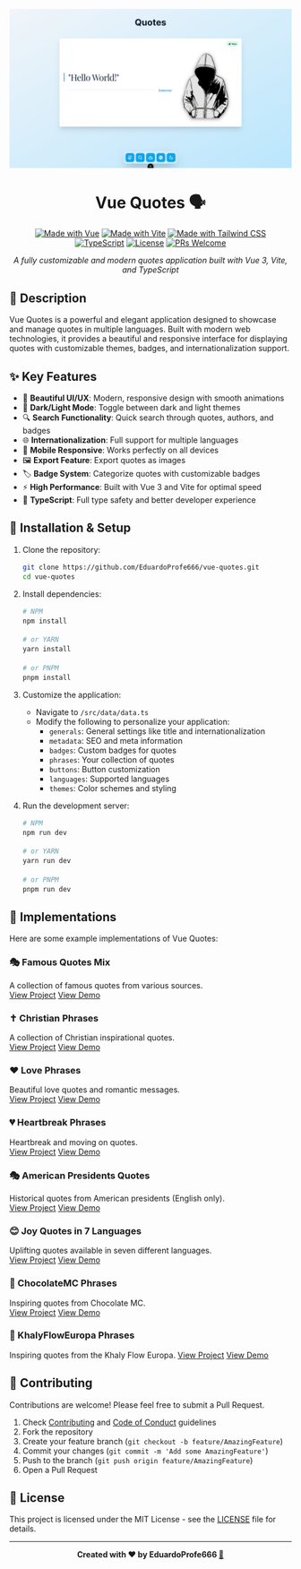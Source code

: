 <div align="center">

![Vue Quotes](/public/banner.png)

# Vue Quotes 🗣️

[![Made with Vue][vue-badge]][vue-url]
[![Made with Vite][vite-badge]][vite-url]
[![Made with Tailwind CSS][tailwind-badge]][tailwind-url]
[![TypeScript][ts-badge]][ts-url]
[![License][license-badge]][license-url]
[![PRs Welcome][prs-badge]][prs-url]

_A fully customizable and modern quotes application built with Vue 3, Vite, and TypeScript_

</div>

## 📝 Description

Vue Quotes is a powerful and elegant application designed to showcase and manage quotes in multiple languages. Built with modern web technologies, it provides a beautiful and responsive interface for displaying quotes with customizable themes, badges, and internationalization support.

## ✨ Key Features

- 🎨 **Beautiful UI/UX**: Modern, responsive design with smooth animations
- 🌙 **Dark/Light Mode**: Toggle between dark and light themes
- 🔍 **Search Functionality**: Quick search through quotes, authors, and badges
- 🌐 **Internationalization**: Full support for multiple languages
- 📱 **Mobile Responsive**: Works perfectly on all devices
- 🖼️ **Export Feature**: Export quotes as images
- 🏷️ **Badge System**: Categorize quotes with customizable badges
- ⚡ **High Performance**: Built with Vue 3 and Vite for optimal speed
- 🎯 **TypeScript**: Full type safety and better developer experience

## 🚀 Installation & Setup

1. Clone the repository:
   ```bash
   git clone https://github.com/EduardoProfe666/vue-quotes.git
   cd vue-quotes
   ```

2. Install dependencies:
   ```bash
   # NPM
   npm install
   
   # or YARN
   yarn install
   
   # or PNPM
   pnpm install
   ```

3. Customize the application:
    - Navigate to `/src/data/data.ts`
    - Modify the following to personalize your application:
        - `generals`: General settings like title and internationalization
        - `metadata`: SEO and meta information
        - `badges`: Custom badges for quotes
        - `phrases`: Your collection of quotes
        - `buttons`: Button customization
        - `languages`: Supported languages
        - `themes`: Color schemes and styling

4. Run the development server:
   ```bash
   # NPM
   npm run dev
   
   # or YARN
   yarn run dev
   
   # or PNPM
   pnpm run dev
   ```

## 🌟 Implementations

Here are some example implementations of Vue Quotes:

### 🎭 Famous Quotes Mix
A collection of famous quotes from various sources.  
[View Project](https://github.com/EduardoProfe666/famous-quotes-mix)
[View Demo](https://famous-quotes-mix.onrender.com)

### ✝️ Christian Phrases
A collection of Christian inspirational quotes.  
[View Project](https://github.com/EduardoProfe666/christian-quotes)
[View Demo](https://famous-quotes-mix.onrender.com)

### ❤️ Love Phrases
Beautiful love quotes and romantic messages.  
[View Project](https://github.com/EduardoProfe666/love-quotes)
[View Demo](https://famous-quotes-mix.onrender.com)

### 💔 Heartbreak Phrases
Heartbreak and moving on quotes.  
[View Project](https://github.com/EduardoProfe666/heartbreak-quotes)
[View Demo](https://famous-quotes-mix.onrender.com)

### 🎭 American Presidents Quotes
Historical quotes from American presidents (English only).  
[View Project](https://github.com/EduardoProfe666/presidents-quotes)
[View Demo](https://famous-quotes-mix.onrender.com)

### 😊 Joy Quotes in 7 Languages
Uplifting quotes available in seven different languages.  
[View Project](https://github.com/EduardoProfe666/joy-quotes)
[View Demo](https://famous-quotes-mix.onrender.com)

### 🍫 ChocolateMC Phrases
Inspiring quotes from Chocolate MC.  
[View Project](https://github.com/EduardoProfe666/chocolate-mc-quotes)
[View Demo](https://famous-quotes-mix.onrender.com)

### 🤨 KhalyFlowEuropa Phrases
Inspiring quotes from the Khaly Flow Europa.
[View Project](https://github.com/EduardoProfe666/ambiental-quotes)
[View Demo](https://famous-quotes-mix.onrender.com)

## 🤝 Contributing

Contributions are welcome! Please feel free to submit a Pull Request.

1. Check [Contributing](CONTRIBUTING.md) and [Code of Conduct](CODE_OF_CONDUCT.md) guidelines
2. Fork the repository
3. Create your feature branch (`git checkout -b feature/AmazingFeature`)
4. Commit your changes (`git commit -m 'Add some AmazingFeature'`)
5. Push to the branch (`git push origin feature/AmazingFeature`)
6. Open a Pull Request

## 📄 License

This project is licensed under the MIT License - see the [LICENSE](LICENSE) file for details.

---

<div align="center">
<strong>Created with ❤️ by EduardoProfe666 <a href="https://eduardoprofe666.github.io">🎩</a></strong>
</div>

<!-- MARKDOWN LINKS & BADGES -->
[vue-badge]: https://img.shields.io/badge/Vue-4FC08D?style=for-the-badge&logo=vuedotjs&logoColor=white
[vue-url]: https://vuejs.org/
[vite-badge]: https://img.shields.io/badge/Vite-24ea1b?style=for-the-badge&logo=vite&logoColor=white
[vite-url]: https://vitejs.dev/
[tailwind-badge]: https://img.shields.io/badge/Tailwind_CSS-06B6D4?style=for-the-badge&logo=tailwindcss&logoColor=white
[tailwind-url]: https://tailwindcss.com/
[ts-badge]: https://img.shields.io/badge/TypeScript-007ACC?style=for-the-badge&logo=typescript&logoColor=white
[ts-url]: https://www.typescriptlang.org/
[license-badge]: https://img.shields.io/badge/License-MIT-yellow.svg?style=for-the-badge
[license-url]: https://opensource.org/licenses/MIT
[prs-badge]: https://img.shields.io/badge/PRs-welcome-brightgreen.svg?style=for-the-badge
[prs-url]: http://makeapullrequest.com